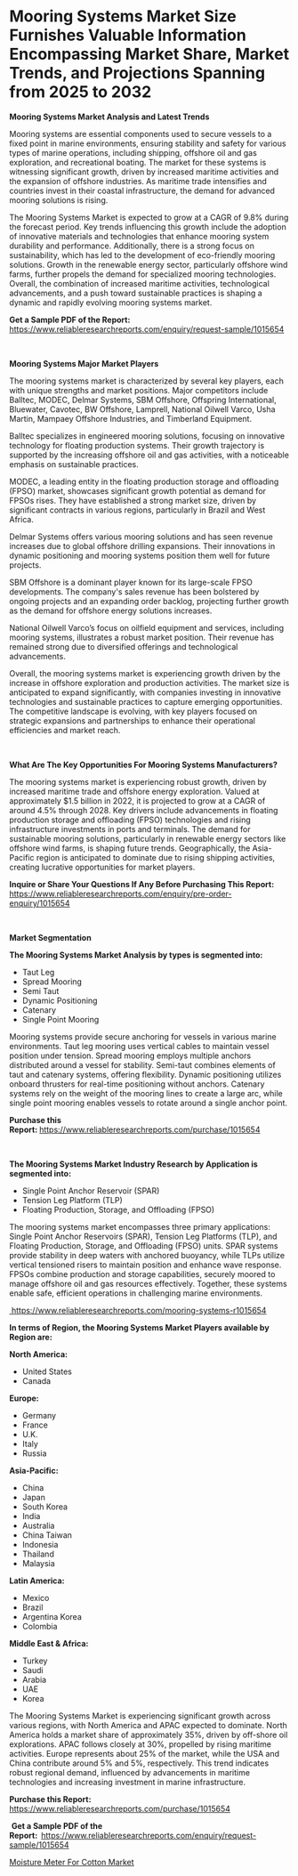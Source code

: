 <p><h1>Mooring Systems Market Size Furnishes Valuable Information Encompassing Market Share, Market Trends, and Projections Spanning from 2025 to 2032</h1></p><p><strong>Mooring Systems Market Analysis and Latest Trends</strong></p>
<p><p>Mooring systems are essential components used to secure vessels to a fixed point in marine environments, ensuring stability and safety for various types of marine operations, including shipping, offshore oil and gas exploration, and recreational boating. The market for these systems is witnessing significant growth, driven by increased maritime activities and the expansion of offshore industries. As maritime trade intensifies and countries invest in their coastal infrastructure, the demand for advanced mooring solutions is rising.</p><p>The Mooring Systems Market is expected to grow at a CAGR of 9.8% during the forecast period. Key trends influencing this growth include the adoption of innovative materials and technologies that enhance mooring system durability and performance. Additionally, there is a strong focus on sustainability, which has led to the development of eco-friendly mooring solutions. Growth in the renewable energy sector, particularly offshore wind farms, further propels the demand for specialized mooring technologies. Overall, the combination of increased maritime activities, technological advancements, and a push toward sustainable practices is shaping a dynamic and rapidly evolving mooring systems market.</p></p>
<p><strong>Get a Sample PDF of the Report:&nbsp;</strong> <a href="https://www.reliableresearchreports.com/enquiry/request-sample/1015654?utm_campaign=2202&utm_medium=2&utm_source=Github&utm_content=ia&utm_term=11042025&utm_id=mooring-systems">https://www.reliableresearchreports.com/enquiry/request-sample/1015654</a></p>
<p>&nbsp;</p>
<p><strong>Mooring Systems Major Market Players</strong></p>
<p><p>The mooring systems market is characterized by several key players, each with unique strengths and market positions. Major competitors include Balltec, MODEC, Delmar Systems, SBM Offshore, Offspring International, Bluewater, Cavotec, BW Offshore, Lamprell, National Oilwell Varco, Usha Martin, Mampaey Offshore Industries, and Timberland Equipment.</p><p>Balltec specializes in engineered mooring solutions, focusing on innovative technology for floating production systems. Their growth trajectory is supported by the increasing offshore oil and gas activities, with a noticeable emphasis on sustainable practices.</p><p>MODEC, a leading entity in the floating production storage and offloading (FPSO) market, showcases significant growth potential as demand for FPSOs rises. They have established a strong market size, driven by significant contracts in various regions, particularly in Brazil and West Africa.</p><p>Delmar Systems offers various mooring solutions and has seen revenue increases due to global offshore drilling expansions. Their innovations in dynamic positioning and mooring systems position them well for future projects.</p><p>SBM Offshore is a dominant player known for its large-scale FPSO developments. The company's sales revenue has been bolstered by ongoing projects and an expanding order backlog, projecting further growth as the demand for offshore energy solutions increases.</p><p>National Oilwell Varco’s focus on oilfield equipment and services, including mooring systems, illustrates a robust market position. Their revenue has remained strong due to diversified offerings and technological advancements.</p><p>Overall, the mooring systems market is experiencing growth driven by the increase in offshore exploration and production activities. The market size is anticipated to expand significantly, with companies investing in innovative technologies and sustainable practices to capture emerging opportunities. The competitive landscape is evolving, with key players focused on strategic expansions and partnerships to enhance their operational efficiencies and market reach.</p></p>
<p>&nbsp;</p>
<p><strong>What Are The Key Opportunities For Mooring Systems Manufacturers?</strong></p>
<p><p>The mooring systems market is experiencing robust growth, driven by increased maritime trade and offshore energy exploration. Valued at approximately $1.5 billion in 2022, it is projected to grow at a CAGR of around 4.5% through 2028. Key drivers include advancements in floating production storage and offloading (FPSO) technologies and rising infrastructure investments in ports and terminals. The demand for sustainable mooring solutions, particularly in renewable energy sectors like offshore wind farms, is shaping future trends. Geographically, the Asia-Pacific region is anticipated to dominate due to rising shipping activities, creating lucrative opportunities for market players.</p></p>
<p><strong>Inquire or Share Your Questions If Any Before Purchasing This Report:</strong> <a href="https://www.reliableresearchreports.com/enquiry/pre-order-enquiry/1015654?utm_campaign=2202&utm_medium=2&utm_source=Github&utm_content=ia&utm_term=11042025&utm_id=mooring-systems">https://www.reliableresearchreports.com/enquiry/pre-order-enquiry/1015654</a></p>
<p>&nbsp;</p>
<p><strong>Market Segmentation</strong></p>
<p><strong>The Mooring Systems Market Analysis by types is segmented into:</strong></p>
<p><ul><li>Taut Leg</li><li>Spread Mooring</li><li>Semi Taut</li><li>Dynamic Positioning</li><li>Catenary</li><li>Single Point Mooring</li></ul></p>
<p><p>Mooring systems provide secure anchoring for vessels in various marine environments. Taut leg mooring uses vertical cables to maintain vessel position under tension. Spread mooring employs multiple anchors distributed around a vessel for stability. Semi-taut combines elements of taut and catenary systems, offering flexibility. Dynamic positioning utilizes onboard thrusters for real-time positioning without anchors. Catenary systems rely on the weight of the mooring lines to create a large arc, while single point mooring enables vessels to rotate around a single anchor point.</p></p>
<p><strong>Purchase this Report:&nbsp;</strong><a href="https://www.reliableresearchreports.com/purchase/1015654?utm_campaign=2202&utm_medium=2&utm_source=Github&utm_content=ia&utm_term=11042025&utm_id=mooring-systems">https://www.reliableresearchreports.com/purchase/1015654</a></p>
<p>&nbsp;</p>
<p><strong>The Mooring Systems Market Industry Research by Application is segmented into:</strong></p>
<p><ul><li>Single Point Anchor Reservoir (SPAR)</li><li>Tension Leg Platform (TLP)</li><li>Floating Production, Storage, and Offloading (FPSO)</li></ul></p>
<p><p>The mooring systems market encompasses three primary applications: Single Point Anchor Reservoirs (SPAR), Tension Leg Platforms (TLP), and Floating Production, Storage, and Offloading (FPSO) units. SPAR systems provide stability in deep waters with anchored buoyancy, while TLPs utilize vertical tensioned risers to maintain position and enhance wave response. FPSOs combine production and storage capabilities, securely moored to manage offshore oil and gas resources effectively. Together, these systems enable safe, efficient operations in challenging marine environments.</p></p>
<p><a href="https://www.reliableresearchreports.com/mooring-systems-r1015654?utm_campaign=2202&utm_medium=2&utm_source=Github&utm_content=ia&utm_term=11042025&utm_id=mooring-systems">&nbsp;https://www.reliableresearchreports.com/mooring-systems-r1015654</a></p>
<p><strong>In terms of Region, the Mooring Systems Market Players available by Region are:</strong></p>
<p>
    <p> <strong> North America: </strong>
        <ul>
            <li>United States</li>
            <li>Canada</li>
        </ul>
        </p> 
    <p> <strong> Europe: </strong>
        <ul>
            <li>Germany</li>
            <li>France</li>
            <li>U.K.</li>
            <li>Italy</li>
            <li>Russia</li>
        </ul>
        </p> 
    <p> <strong> Asia-Pacific: </strong>
        <ul>
            <li>China</li>
            <li>Japan</li>
            <li>South Korea</li>
            <li>India</li>
            <li>Australia</li>
            <li>China Taiwan</li>
            <li>Indonesia</li>
            <li>Thailand</li>
            <li>Malaysia</li>
        </ul>
        </p> 
    <p> <strong> Latin America: </strong>
        <ul>
            <li>Mexico</li>
            <li>Brazil</li>
            <li>Argentina Korea</li>
            <li>Colombia</li>
        </ul>
        </p> 
    <p> <strong> Middle East & Africa: </strong>
        <ul>
            <li>Turkey</li>
            <li>Saudi</li>
            <li>Arabia</li>
            <li>UAE</li>
            <li>Korea</li>
        </ul>
    </p>
    </p>
<p><p>The Mooring Systems Market is experiencing significant growth across various regions, with North America and APAC expected to dominate. North America holds a market share of approximately 35%, driven by off-shore oil explorations. APAC follows closely at 30%, propelled by rising maritime activities. Europe represents about 25% of the market, while the USA and China contribute around 5% and 5%, respectively. This trend indicates robust regional demand, influenced by advancements in maritime technologies and increasing investment in marine infrastructure.</p></p>
<p><strong>Purchase this Report: </strong><a href="https://www.reliableresearchreports.com/purchase/1015654?utm_campaign=2202&utm_medium=2&utm_source=Github&utm_content=ia&utm_term=11042025&utm_id=mooring-systems">https://www.reliableresearchreports.com/purchase/1015654</a></p>
<p>&nbsp;<strong>Get a Sample PDF of the Report:&nbsp;&nbsp;</strong><a href="https://www.reliableresearchreports.com/enquiry/request-sample/1015654?utm_campaign=2202&utm_medium=2&utm_source=Github&utm_content=ia&utm_term=11042025&utm_id=mooring-systems">https://www.reliableresearchreports.com/enquiry/request-sample/1015654</a></p>
<p><strong></strong></p>
<p><p><a href="https://github.com/bettysbozer/Market-Research-Report-List-1/blob/main/moisture-meter-for-cotton-market.md?utm_campaign=2202&utm_medium=2&utm_source=Github&utm_content=ia&utm_term=11042025&utm_id=mooring-systems">Moisture Meter For Cotton Market</a></p></p>